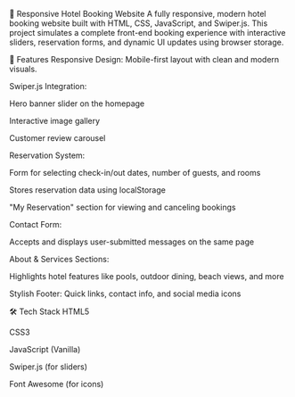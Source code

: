 🏨 Responsive Hotel Booking Website
A fully responsive, modern hotel booking website built with HTML, CSS, JavaScript, and Swiper.js. This project simulates a complete front-end booking experience with interactive sliders, reservation forms, and dynamic UI updates using browser storage.

🌟 Features
Responsive Design: Mobile-first layout with clean and modern visuals.

Swiper.js Integration:

Hero banner slider on the homepage

Interactive image gallery

Customer review carousel

Reservation System:

Form for selecting check-in/out dates, number of guests, and rooms

Stores reservation data using localStorage

"My Reservation" section for viewing and canceling bookings

Contact Form:

Accepts and displays user-submitted messages on the same page

About & Services Sections:

Highlights hotel features like pools, outdoor dining, beach views, and more

Stylish Footer: Quick links, contact info, and social media icons

🛠 Tech Stack
HTML5

CSS3

JavaScript (Vanilla)

Swiper.js (for sliders)

Font Awesome (for icons)
